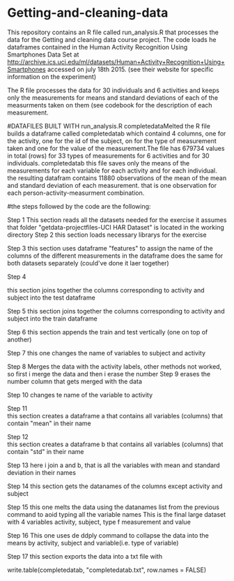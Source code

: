 # Getting-and-cleaning-data
This repository contains an R file called run_analysis.R that processes the data for the Getting and cleaning data course project. 
The code loads he dataframes contained in the Human Activity Recognition Using Smartphones Data Set at http://archive.ics.uci.edu/ml/datasets/Human+Activity+Recognition+Using+Smartphones
accessed on july 18th 2015. (see their website for specific information on the experiment)

The R file processes the data for 30 individuals and 6 activities and keeps only the measurements for means and standard deviations of each of the measurments taken on them (see codebook for the description of each measurement.

#DATAFILES BUILT WITH run_analysis.R
completedataMelted
the R file builds a dataframe called completedatab which containd 4 columns, one for the activity, one for the id of the subject, on for the type of measurement taken and one for the value of the measurement.The file has 679734 values in total (rows) for 33 types of measurements for 6 activities and for 30 individuals.
completedatab
this file saves only the means of the measurements for each variable for each activity and for each individual. the resulting datafram contains 11880 observations of the mean of the mean and standard deviation of each measurement. that is one observation for each person-activity-measurment combination.

#the steps followed by the code are the following:

Step 1
  This section reads all the datasets needed for the exercise
  it assumes that folder "getdata-projectfiles-UCI HAR Dataset" is located in the working directory
Step 2
  this section loads necessary librarys for the exercise

Step 3
  this section uses dataframe "features" to assign the name of the columns of the different measurements in the dataframe
  does the same for both datasets separately (could've done it laer together)

Step 4

  this section joins together the columns corresponding to activity and subject into the test dataframe

Step 5
  this section joins together the columns corresponding to activity and subject into the train dataframe

Step 6
  this section appends the train and test vertically (one on top of another)

Step 7
  this one changes the name of variables to subject and activity

Step 8
  Merges the data with the activity labels, other methods not worked, so first i merge the data and then i erase the number 
Step 9
  erases the number column that gets merged with the data

Step 10
  changes te name of the variable to activity
  
Step 11  
  this section creates a dataframe a that contains all variables (columns) that contain "mean" in their name

Step 12  
  this section creates a dataframe b that contains all variables (columns) that contain "std" in their name

Step 13
here i join a and b, that is all the variables with mean and standard deviation in their names

Step 14
  this section gets the datanames of the columns except activity and subject

Step 15
this one melts the data using the datanames list from the previous command to aoid typing all the variable names
This is the final large dataset with 4 variables activity, subject, type f measurement and value

Step 16
This one uses de ddply command to collapse the data into the means by activity, subject and variable(i.e. type of variable)


Step 17
this section exports the data into a txt file with                                                                                                     

write.table(completedatab,  "completedatab.txt", row.names = FALSE)


